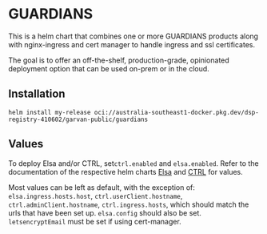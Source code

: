 # GUARDIANS

This is a helm chart that combines one or more GUARDIANS products along with nginx-ingress and cert manager to handle ingress and ssl certificates.

The goal is to offer an off-the-shelf, production-grade, opinionated deployment option that can be used on-prem or in the cloud.

## Installation

`helm install my-release oci://australia-southeast1-docker.pkg.dev/dsp-registry-410602/garvan-public/guardians`

## Values

To deploy Elsa and/or CTRL, set`ctrl.enabled` and `elsa.enabled`. Refer to the documentation of the respective helm charts [Elsa](../elsa) and [CTRL](https://github.com/Garvan-Data-Science-Platform/ctrl/tree/main/.helm/ctrl) for values.

Most values can be left as default, with the exception of:
`elsa.ingress.hosts.host`, `ctrl.userClient.hostname`, `ctrl.adminClient.hostname`, `ctrl.ingress.hosts`, which should match the urls that have been set up.
`elsa.config` should also be set.
`letsencryptEmail` must be set if using cert-manager.
